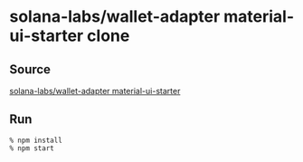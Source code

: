 # solana-labs/wallet-adapter material-ui-starter clone

## Source
[solana-labs/wallet-adapter material-ui-starter](https://github.com/solana-labs/wallet-adapter/tree/master/packages/starter/material-ui-starter)

## Run
```
% npm install
% npm start
```
